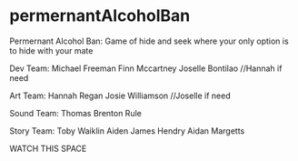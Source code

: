 # permernantAlcoholBan
Permernant Alcohol Ban: Game of hide and seek where your only option is to hide with your mate

Dev Team:
  Michael Freeman
  Finn Mccartney
  Joselle Bontilao
  //Hannah if need
  
 Art Team:
  Hannah Regan
  Josie Williamson
  //Joselle if need
  
 Sound Team:
  Thomas Brenton Rule
  
 Story Team:
  Toby Waiklin
  Aiden James Hendry
  Aidan Margetts
  
  
 WATCH THIS SPACE
